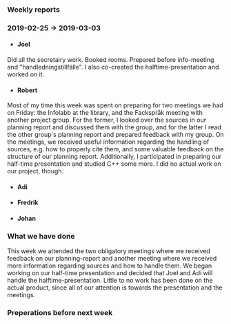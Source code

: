 ### Weekly reports
### 2019-02-25 -> 2019-03-03

* #### Joel
Did all the secretairy work. Booked rooms. Prepared before info-meeting and "handledningstillfälle". I also co-created the halftime-presentation and worked on it. 
* #### Robert
Most of my time this week was spent on preparing for two meetings we had on Friday: the Infolabb at the library, and the Fackspråk meeting with another project group. For the former, I looked over the sources in our planning report and discussed them with the group, and for the latter I read the other group's planning report and prepared feedback with my group. On the meetings, we received useful information regarding the handling of sources, e.g. how to properly cite them, and some valuable feedback on the structure of our planning report. Additionally, I participated in preparing our half-time presentation and studied C++ some more. I did no actual work on our project, though.

* #### Adi

* #### Fredrik

* #### Johan

### What we have done
This week we attended the two obligatory meetings where we received feedback on our planning-report and another meeting where we received more information regarding sources and how to handle them. We began working on our half-time presentation and decided that Joel and Adi will handle the halftime-presentation. Little to no work has been done on the actual product, since all of our attention is towards the presentation and the meetings.

### Preperations before next week
